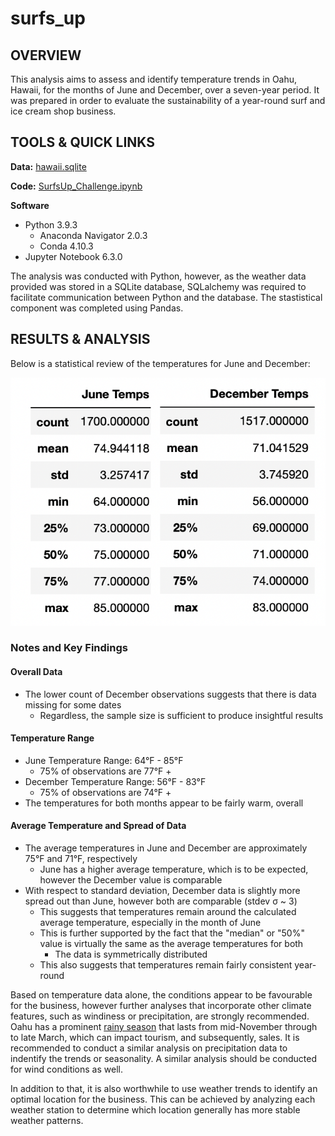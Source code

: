 # surfs_up

## OVERVIEW

This analysis aims to assess and identify temperature trends in Oahu, Hawaii, for the months of June and December, over a seven-year period. It was prepared in order to evaluate the sustainability of a year-round surf and ice cream shop business.


## TOOLS & QUICK LINKS

**Data:** [hawaii.sqlite](https://github.com/farwaali08/surfs_up/blob/ee9bae2f9112355ad0cb4566a198d89221fad9df/hawaii.sqlite)

**Code:** [SurfsUp_Challenge.ipynb](https://github.com/farwaali08/surfs_up/blob/ee9bae2f9112355ad0cb4566a198d89221fad9df/SurfsUp_Challenge.ipynb)

**Software**

* Python 3.9.3
  * Anaconda Navigator 2.0.3
  * Conda 4.10.3   
* Jupyter Notebook 6.3.0 

The analysis was conducted with Python, however, as the weather data provided was stored in a SQLite database, SQLalchemy was required to facilitate communication between Python and the database. The stastistical component was completed using Pandas.


## RESULTS & ANALYSIS

Below is a statistical review of the temperatures for June and December:


![alt_text](https://github.com/farwaali08/surfs_up/blob/54453a5c6d61e254945b47515b81e504b99fa61a/Temperatures.png)


### Notes and Key Findings

#### Overall Data
* The lower count of December observations suggests that there is data missing for some dates
  * Regardless, the sample size is sufficient to produce insightful results

#### Temperature Range 
* June Temperature Range: 64°F - 85°F
  * 75% of observations are 77°F + 
* December Temperature Range: 56°F - 83°F
  * 75% of observations are 74°F +  
* The temperatures for both months appear to be fairly warm, overall

#### Average Temperature and Spread of Data
* The average temperatures in June and December are approximately 75°F and 71°F, respectively
   * June has a higher average temperature, which is to be expected, however the December value is comparable
* With respect to standard deviation, December data is slightly more spread out than June, however both are comparable (stdev σ ~ 3)
  * This suggests that temperatures remain around the calculated average temperature, especially in the month of June
   * This is further supported by the fact that the "median" or "50%" value is virtually the same as the average temperatures for both
     * The data is symmetrically distributed   
  * This also suggests that temperatures remain fairly consistent year-round 
 
Based on temperature data alone, the conditions appear to be favourable for the business, however further analyses that incorporate other climate features, such as windiness or precipitation, are strongly recommended. Oahu has a prominent [rainy season](https://www.hawaii-guide.com/oahu/articles/oahu_weather) that lasts from mid-November through to late March, which can impact tourism, and subsequently, sales. It is recommended to conduct a similar analysis on precipitation data to indentify the trends or seasonality. A similar analysis should be conducted for wind conditions as well.

In addition to that, it is also worthwhile to use weather trends to identify an optimal location for the business. This can be achieved by analyzing each weather station to determine which location generally has more stable weather patterns. 

